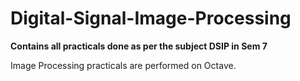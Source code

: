 # Digital-Signal-Image-Processing

**Contains all practicals done as per the subject DSIP in Sem 7**

Image Processing practicals are performed on Octave.

